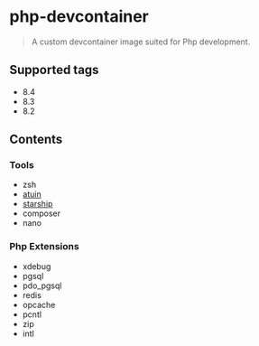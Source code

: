 # php-devcontainer

> A custom devcontainer image suited for Php development.

## Supported tags

- 8.4
- 8.3
- 8.2

## Contents

### Tools

- zsh
- [atuin](https://atuin.sh/)
- [starship](https://starship.rs/)
- composer
- nano

### Php Extensions

- xdebug
- pgsql
- pdo_pgsql
- redis
- opcache
- pcntl
- zip
- intl
